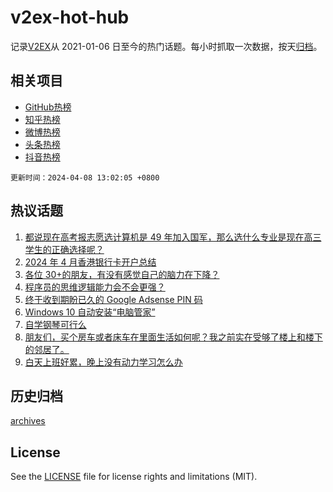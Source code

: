 # v2ex-hot-hub

 记录[V2EX](https://www.v2ex.com/)从 2021-01-06 日至今的热门话题。每小时抓取一次数据，按天[归档](archives)。
 
 ## 相关项目

- [GitHub热榜](https://github.com/it985/github-hot-hub)
- [知乎热榜](https://github.com/it985/zhihu-hot-hub)
- [微博热榜](https://github.com/it985/weibo-hot-hub)
- [头条热榜](https://github.com/it985/toutiao-hot-hub)
- [抖音热榜](https://github.com/it985/douyin-hot-hub)


 `更新时间：2024-04-08 13:02:05 +0800`

## 热议话题

1. [都说现在高考报志愿选计算机是 49 年加入国军，那么选什么专业是现在高三学生的正确选择呢？](https://www.v2ex.com/t/1030260)
1. [2024 年 4 月香港银行卡开户总结](https://www.v2ex.com/t/1030463)
1. [各位 30+的朋友，有没有感觉自己的脑力在下降？](https://www.v2ex.com/t/1030442)
1. [程序员的思维逻辑能力会不会更强？](https://www.v2ex.com/t/1030433)
1. [终于收到期盼已久的 Google Adsense PIN 码](https://www.v2ex.com/t/1030273)
1. [Windows 10 自动安装“电脑管家”](https://www.v2ex.com/t/1030431)
1. [自学钢琴可行么](https://www.v2ex.com/t/1030306)
1. [朋友们，买个房车或者床车在里面生活如何呢？我之前实在受够了楼上和楼下的邻居了。](https://www.v2ex.com/t/1030363)
1. [白天上班好累，晚上没有动力学习怎么办](https://www.v2ex.com/t/1030287)

## 历史归档

[archives](archives)

## License

See the [LICENSE](LICENSE) file for license rights and limitations (MIT).
